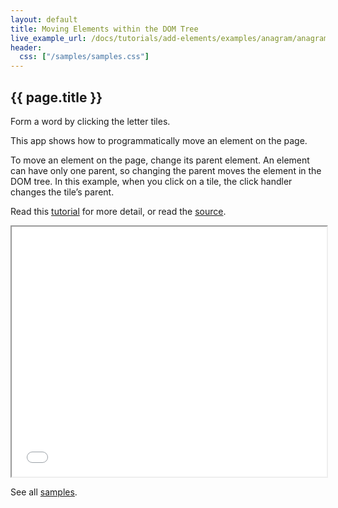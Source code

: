 ```yaml
---
layout: default
title: Moving Elements within the DOM Tree
live_example_url: /docs/tutorials/add-elements/examples/anagram/anagram.html">
header:
  css: ["/samples/samples.css"]
---
```


## {{ page.title }}

Form a word by clicking the letter tiles.

This app shows how to programmatically move an element on the page.

To move an element on the page, change its parent element. An element can have
only one parent, so changing the parent moves the element in the DOM tree. In
this example, when you click on a tile, the click handler changes the tile’s
parent.

Read this [tutorial](/docs/tutorials/add-elements/#moving-elements) for
more detail, or read the
[source](https://github.com/dart-lang/dart-tutorials-samples/tree/master/anagram).

<iframe class="running-app-frame"
        style="height:400px;width:100%;"
        src="{{page.live_example_url}}">
</iframe>

See all [samples](/samples/).
